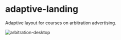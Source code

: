 # adaptive-landing
Adaptive layout for courses on arbitration advertising.

![arbitration-desktop](/img/arbitration-desktop.jpg "Арбитраж")
